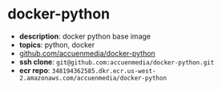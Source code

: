 # docker-python

- **description**: docker python base image
- **topics**: python, docker
- [github.com/accuenmedia/docker-python](https://github.com/accuenmedia/docker-python)
- **ssh clone**: `git@github.com:accuenmedia/docker-python.git`
- **ecr repo**: `348194362585.dkr.ecr.us-west-2.amazonaws.com/accuenmedia/docker-python`